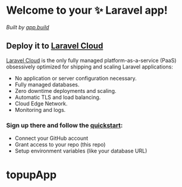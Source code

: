 # Welcome to your ✨ Laravel app!

_Built by [app.build](https://www.app.build)_

## Deploy it to [Laravel Cloud](https://cloud.laravel.com/)

[Laravel Cloud](https://cloud.laravel.com/) is the only fully managed platform-as-a-service (PaaS) obsessively optimized for shipping and scaling Laravel applications:

- No application or server configuration necessary.
- Fully managed databases.
- Zero downtime deployments and scaling.
- Automatic TLS and load balancing.
- Cloud Edge Network.
- Monitoring and logs.

### Sign up there and follow the [quickstart](https://cloud.laravel.com/docs/quickstart):

- Connect your GitHub account
- Grant access to your repo (this repo)
- Setup environment variables (like your database URL)
# topupApp
